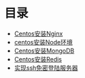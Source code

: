 # 目录

<!-- ## 工具 -->

- [Centos安装Nginx](./tool/nginx.md)
- [centos安装Node环境](./tool/node.md)
- [Centos安装MongoDB](./tool/mongodb.md)
- [Centos安装Redis](./tool/redis.md)
- [实现ssh免密登陆服务器](./operation/ssh.md)

<Vssue :title="$title" />